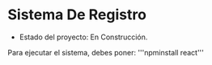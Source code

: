 <h1> Sistema De Registro </h1>

- Estado del proyecto: En Construcción.

Para ejecutar el sistema, debes poner:
'''npminstall react'''
